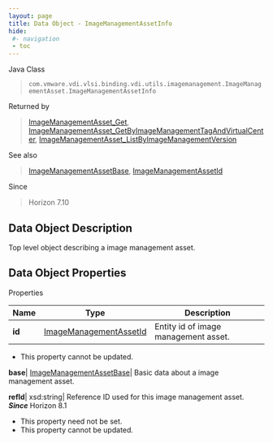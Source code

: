 ```yaml
---
layout: page
title: Data Object - ImageManagementAssetInfo
hide:
 #- navigation
 - toc
---
```






Java Class  
> `com.vmware.vdi.vlsi.binding.vdi.utils.imagemanagement.ImageManagementAsset.ImageManagementAssetInfo`

Returned by  
> [ImageManagementAsset_Get](vdi.utils.imagemanagement.ImageManagementAsset.md#get), [ImageManagementAsset_GetByImageManagementTagAndVirtualCenter](vdi.utils.imagemanagement.ImageManagementAsset.md#getByImageManagementTagAndVirtualCenter), [ImageManagementAsset_ListByImageManagementVersion](vdi.utils.imagemanagement.ImageManagementAsset.md#listByImageManagementVersion)

See also  
> [ImageManagementAssetBase](vdi.utils.imagemanagement.ImageManagementAsset.ImageManagementAssetBase.md), [ImageManagementAssetId](vdi.entity.ImageManagementAssetId.md)

Since  
> Horizon 7.10


## Data Object Description 

Top level object describing a image management asset. 

## Data Object Properties

Properties

Name |  Type |  Description   
---|---|---  
**id**| [ImageManagementAssetId](vdi.entity.ImageManagementAssetId.md)|  Entity id of image management asset.   


 * This property cannot be updated.

  
**base**| [ImageManagementAssetBase](vdi.utils.imagemanagement.ImageManagementAsset.ImageManagementAssetBase.md)|  Basic data about a image management asset.   
  
**refId**|  xsd:string|  Reference ID used for this image management asset.  **_Since_** Horizon 8.1  


 * This property need not be set.
 * This property cannot be updated.

  
  
  
   
  
  
